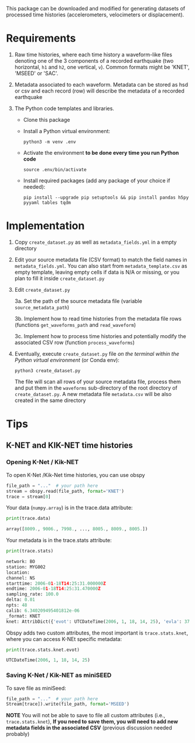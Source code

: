 This package can be downloaded and modified for generating datasets of processed time histories (accelerometers, velocimeters or displacement).

# Requirements


1. Raw time histories, where each time history a waveform-like files denoting one of the 3 components of a recorded earthquake
   (two horizontal, `h1` and `h2`, one vertical, `v`). Common formats might be 'KNET', 'MSEED' or 'SAC'.
   
3. Metadata associated to each waveform. Metadata can be stored as hsd or csv and each record (row) will describe the metadata of a recorded earthquake

4. The Python code templates and libraries.

   - Clone this package

   - Install a Python virtual environment:
     ```
     python3 -m venv .env 
     ```

   - Activate the environment **to be done every time you run Python code**
     ```
     source .env/bin/activate
     ```

   - Install required packages (add any package of your choice if needed):
     ```
     pip install --upgrade pip setuptools && pip install pandas h5py pyyaml tables tqdm
     ```
    <!-- pip install --upgrade pip setuptools && pip install obspy pandas pyyaml tqdm -->
# Implementation


1. Copy `create_dataset.py` as well as `metadata_fields.yml` in a empty directory
   
2. Edit your source metadata file (CSV format) to match the field names in `metadata_fields.yml`.
   You can also start from `metadata_template.csv` as empty template, leaving empty cells if
   data is N/A or missing, or you plan to fill it inside `create_dataset.py` 

3. Edit `create_dataset.py`

   3a. Set the path of the source metadata file (variable `source_metadata_path`)

   3b. Implement how to read time histories from the metadata file rows
       (functions `get_waveforms_path` and `read_waveform`)

   3c. Implement how to process time histories and potentially modify the associated CSV row
       (function `process_waveforms`)

4. Eventually, execute `create_dataset.py` file *on the terminal within the Python virtual environment*
   (or Conda env):
   ```
   python3 create_dataset.py
   ```
   The file will scan all rows of your source metadata file, process them and put them in the
   `waveforms` sub-directory of the root directory of `create_dataset.py`. A new metadata file `metadata.csv`
   will be also created in the same directory



# Tips

## K-NET and KIK-NET time histories

### Opening K-Net / Kik-NET

To open K-Net /Kik-Net time histories, you can use obspy
```python
file_path = "..."  # your path here
stream = obspy.read(file_path, format='KNET')
trace = stream[0]
```


Your data (`numpy.array`) is in the trace.data attribute:
```python
print(trace.data)
```
```python
array([8009., 9006., 7998., ..., 8005., 8009., 8005.])
```


Your metadata is in the trace.stats attribute:
```python
print(trace.stats)
```
```python
network: BO
station: MYG002
location: 
channel: NS
starttime: 2006-01-18T14:25:31.000000Z
endtime: 2006-01-18T14:25:31.470000Z
sampling_rate: 100.0
delta: 0.01
npts: 48
calib: 6.340209495401812e-06
_format: KNET
knet: AttribDict({'evot': UTCDateTime(2006, 1, 18, 14, 25), 'evla': 37.798, 'evlo': 142.2, 'evdp': 36.0, 'mag': 5.7, 'stla': 38.7262, 'stlo': 141.5109, 'stel': 79.0, 'duration': 108.0, 'accmax': 48.06, 'last correction': UTCDateTime(2006, 1, 18, 14, 25, 31)})
```


Obspy adds two custom attributes, the most important is `trace.stats.knet`, where 
you can access K-NEt specific metadata:
```python
print(trace.stats.knet.evot)
```
```python
UTCDateTime(2006, 1, 18, 14, 25)
```

### Saving K-Net / Kik-NET as miniSEED

To save file as miniSeed:
```python
file_path = "..."  # your path here
Stream[trace]).write(file_path, format='MSEED')
```

**NOTE** You will not be able to save to file all custom attributes (i.e., `trace.stats.knet`), **If you need to save them, you will need to add new metadata fields in the associated CSV** (previous discussion needed probably)

<!--

Generate `metadata_template.csv`. Modify `metadata_fields.yml` if needed, activate virtual environment and then
```
python -c "import yaml, pandas as pd; _ = open('./metadata_fields.yml'); y=yaml.safe_load(_); _.close();pd.DataFrame(index=list(y.keys())).T.reset_index(drop=True).to_csv('./metadata_template.csv', index=False)"
```

-->
